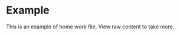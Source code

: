 [//]: # ( author = Yuri Vesnin )
[//]: # ( email = yuri.vesnin@pkbtrend.com )

# Example
This is an example of home work file. View raw content to take more.
